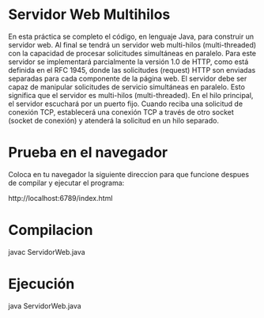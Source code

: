 # Servidor Web Multihilos

En esta práctica se completo el código, en lenguaje Java, para construir un servidor web. Al final se tendrá un servidor web multi-hilos (multi-threaded) con la capacidad de procesar solicitudes simultáneas en paralelo. Para este servidor se implementará parcialmente la versión 1.0 de HTTP, como está definida en el RFC 1945, donde las solicitudes (request) HTTP son enviadas separadas para cada componente de la página web. El servidor debe ser capaz de manipular solicitudes de servicio simultáneas en paralelo. Esto significa que el servidor es multi-hilos (multi-threaded). En el hilo principal, el servidor escuchará por un puerto fijo. Cuando reciba una solicitud de conexión TCP, establecerá una conexión TCP a través de otro socket (socket de conexión) y atenderá la solicitud en un hilo separado. 

# Prueba en el navegador

Coloca en tu navegador la siguiente direccion para que funcione despues de compilar y ejecutar el programa:

http://localhost:6789/index.html

# Compilacion

javac ServidorWeb.java

# Ejecución

java ServidorWeb.java
